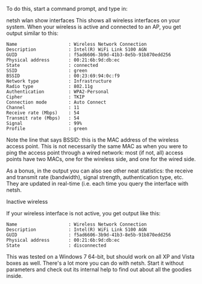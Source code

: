 To do this, start a command prompt, and type in:

netsh wlan show interfaces
This shows all wireless interfaces on your system. When your wireless is active and connected to an AP, you get output similar to this:

    Name                   : Wireless Network Connection
    Description            : Intel(R) WiFi Link 5100 AGN
    GUID                   : f5ad6606-3b9d-41b3-8e5b-91b870edd256
    Physical address       : 00:21:6b:9d:db:ec
    State                  : connected
    SSID                   : green
    BSSID                  : 00:23:69:94:0c:f9
    Network type           : Infrastructure
    Radio type             : 802.11g
    Authentication         : WPA2-Personal
    Cipher                 : TKIP
    Connection mode        : Auto Connect
    Channel                : 11
    Receive rate (Mbps)    : 54
    Transmit rate (Mbps)   : 54
    Signal                 : 99%
    Profile                : green
Note the line that says BSSID: this is the MAC address of the wireless access point.
This is not necessarily the same MAC as when you were to ping the access point through a wired network: most (if not, all) access points have two MACs, one for the wireless side, and one for the wired side.

As a bonus, in the output you can also see other neat statistics: the receive and transmit rate (bandwidth), signal strength, authentication type, etc. They are updated in real-time (i.e. each time you query the interface with netsh.

Inactive wireless

If your wireless interface is not active, you get output like this:

    Name                   : Wireless Network Connection
    Description            : Intel(R) WiFi Link 5100 AGN
    GUID                   : f5ad6606-3b9d-41b3-8e5b-91b870edd256
    Physical address       : 00:21:6b:9d:db:ec
    State                  : disconnected
This was tested on a Windows 7 64-bit, but should work on all XP and Vista boxes as well. There's a lot more you can do with netsh. Start it without parameters and check out its internal help to find out about all the goodies inside.
